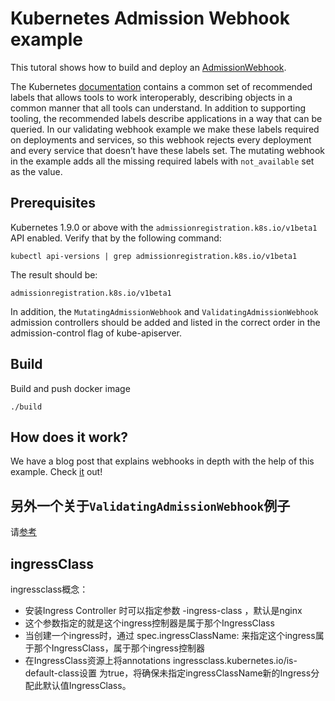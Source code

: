 # Kubernetes Admission Webhook example

This tutoral shows how to build and deploy an [AdmissionWebhook](https://kubernetes.io/docs/reference/access-authn-authz/extensible-admission-controllers/#admission-webhooks).

The Kubernetes [documentation](https://kubernetes.io/docs/concepts/overview/working-with-objects/common-labels/) contains a common set of recommended labels that allows tools to work interoperably, describing objects in a common manner that all tools can understand. In addition to supporting tooling, the recommended labels describe applications in a way that can be queried.
In our validating webhook example we make these labels required on deployments and services, so this webhook rejects every deployment and every service that doesn’t have these labels set. The mutating webhook in the example adds all the missing required labels with `not_available` set as the value.

## Prerequisites

Kubernetes 1.9.0 or above with the `admissionregistration.k8s.io/v1beta1` API enabled. Verify that by the following command:
```
kubectl api-versions | grep admissionregistration.k8s.io/v1beta1
```
The result should be:
```
admissionregistration.k8s.io/v1beta1
```

In addition, the `MutatingAdmissionWebhook` and `ValidatingAdmissionWebhook` admission controllers should be added and listed in the correct order in the admission-control flag of kube-apiserver.

## Build

Build and push docker image
   
```
./build
```

## How does it work?

We have a blog post that explains webhooks in depth with the help of this example. Check [it](https://www.qikqiak.com/post/k8s-admission-webhook/) out!

## 另外一个关于`ValidatingAdmissionWebhook`例子
请[参考](https://docs.giantswarm.io/advanced/custom-admission-controller/)

## ingressClass
ingressclass概念：
* 安装Ingress Controller 时可以指定参数 -ingress-class <string > ，默认是nginx
* 这个参数指定的就是这个ingress控制器是属于那个IngressClass
* 当创建一个ingress时，通过 spec.ingressClassName: <string > 来指定这个ingress属于那个IngressClass，属于那个ingress控制器
* 在IngressClass资源上将annotations ingressclass.kubernetes.io/is-default-class设置 为true，将确保未指定ingressClassName新的Ingress分配此默认值IngressClass。
